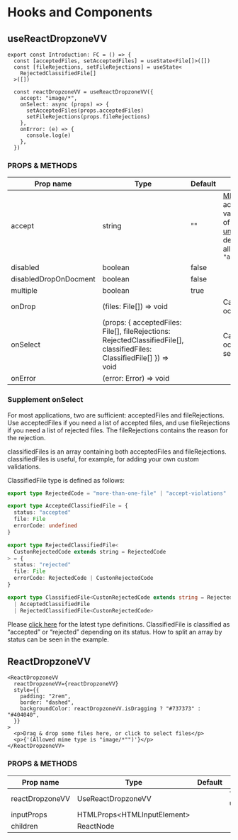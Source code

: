 # Hooks and Components

## useReactDropzoneVV

```tsx
export const Introduction: FC = () => {
  const [acceptedFiles, setAcceptedFiles] = useState<File[]>([])
  const [fileRejections, setFileRejections] = useState<
    RejectedClassifiedFile[]
  >([])

  const reactDropzoneVV = useReactDropzoneVV({
    accept: "image/*",
    onSelect: async (props) => {
      setAcceptedFiles(props.acceptedFiles)
      setFileRejections(props.fileRejections)
    },
    onError: (e) => {
      console.log(e)
    },
  })
```

### PROPS & METHODS

| Prop name             | Type                                                                                                                    | Default | Description                                                                                                                                                                                                                                                                                                                                                                                              |
| --------------------- | ----------------------------------------------------------------------------------------------------------------------- | ------- | -------------------------------------------------------------------------------------------------------------------------------------------------------------------------------------------------------------------------------------------------------------------------------------------------------------------------------------------------------------------------------------------------------- |
| accept                | string                                                                                                                  | ""      | [MDN](https://developer.mozilla.org/en-US/docs/Web/HTML/Attributes/accept) states the following: The accept attribute takes as its value a comma-separated list of one or more file types, or [unique file type specifiers](https://developer.mozilla.org/en-US/docs/Web/HTML/Attributes/accept#unique_file_type_specifiers), describing which file types to allow. ex: `"audio/*,image/webp,.jpg,.pdf"` |
| disabled              | boolean                                                                                                                 | false   |                                                                                                                                                                                                                                                                                                                                                                                                          |
| disabledDropOnDocment | boolean                                                                                                                 | false   |                                                                                                                                                                                                                                                                                                                                                                                                          |
| multiple              | boolean                                                                                                                 | true    |                                                                                                                                                                                                                                                                                                                                                                                                          |
| onDrop                | (files: File[]) => void                                                                                                 |         | Callback when Drop event occurs.                                                                                                                                                                                                                                                                                                                                                                         |
| onSelect              | (props: { acceptedFiles: File[], fileRejections: RejectedClassifiedFile[], classifiedFiles: ClassifiedFile[] }) => void |         | Callbacks when the Drop event occurs and when a file is selected in a dialog.                                                                                                                                                                                                                                                                                                                            |
| onError               | (error: Error) => void                                                                                                  |         |                                                                                                                                                                                                                                                                                                                                                                                                          |

### Supplement onSelect

For most applications, two are sufficient: acceptedFiles and fileRejections.
Use acceptedFiles if you need a list of accepted files, and use fileRejections if you need a list of rejected files.
The fileRejections contains the reason for the rejection.

classifiedFiles is an array containing both acceptedFiles and fileRejections.
classifiedFiles is useful, for example, for adding your own custom validations.

ClassifiedFile type is defined as follows:

```ts
export type RejectedCode = "more-than-one-file" | "accept-violations"

export type AcceptedClassifiedFile = {
  status: "accepted"
  file: File
  errorCode: undefined
}

export type RejectedClassifiedFile<
  CustonRejectedCode extends string = RejectedCode
> = {
  status: "rejected"
  file: File
  errorCode: RejectedCode | CustonRejectedCode
}

export type ClassifiedFile<CustonRejectedCode extends string = RejectedCode> =
  | AcceptedClassifiedFile
  | RejectedClassifiedFile<CustonRejectedCode>
```

Please [click here](https://github.com/yosipy/react-dropzone-vv/blob/main/lib/types.ts) for the latest type definitions.
ClassifiedFile is classified as “accepted” or “rejected” depending on its status.
How to split an array by status can be seen in the example.

## ReactDropzoneVV

```tsx
<ReactDropzoneVV
  reactDropzoneVV={reactDropzoneVV}
  style={{
    padding: "2rem",
    border: "dashed",
    backgroundColor: reactDropzoneVV.isDragging ? "#737373" : "#404040",
  }}
>
  <p>Drag & drop some files here, or click to select files</p>
  <p>{'(Allowed mime type is "image/*"")'}</p>
</ReactDropzoneVV>
```

### PROPS & METHODS

| Prop name       | Type                          | Default | Description                             |
| --------------- | ----------------------------- | ------- | --------------------------------------- |
| reactDropzoneVV | UseReactDropzoneVV            |         | The return value of useReactDropzoneVV. |
| inputProps      | HTMLProps\<HTMLInputElement\> |         |                                         |
| children        | ReactNode                     |         |                                         |
